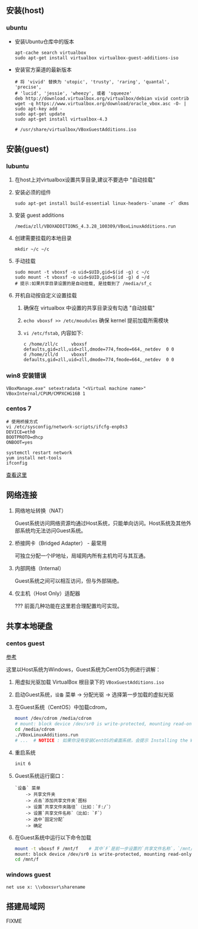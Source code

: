 ## 安装(host)
### ubuntu

* 安装Ubuntu仓库中的版本
    ```
    apt-cache search virtualbox
    sudo apt-get install virtualbox virtualbox-guest-additions-iso
    ```

* 安装官方渠道的最新版本
  
    ```
    # 将 'vivid' 替换为 'utopic', 'trusty', 'raring', 'quantal', 'precise', 
    # 'lucid', 'jessie', 'wheezy', 或者 'squeeze'
    deb http://download.virtualbox.org/virtualbox/debian vivid contrib
    wget -q https://www.virtualbox.org/download/oracle_vbox.asc -O- | sudo apt-key add -
    sudo apt-get update
    sudo apt-get install virtualbox-4.3

    # /usr/share/virtualbox/VBoxGuestAdditions.iso
    ```

## 安装(guest)

### lubuntu
1. 在host上对virtualbox设置共享目录,建议不要选中 "自动挂载"
1. 安装必须的组件

    ```
    sudo apt-get install build-essential linux-headers-`uname -r` dkms
    ```
1. 安装 guest additions

    ```
    /media/zll/VBOXADDITIONS_4.3.28_100309/VBoxLinuxAdditions.run
    ```

1. 创建需要挂载的本地目录

    ```
    mkdir ~/c ~/c
    ```

1. 手动挂载

    ```
    sudo mount -t vboxsf -o uid=$UID,gid=$(id -g) c ~/c
    sudo mount -t vboxsf -o uid=$UID,gid=$(id -g) d ~/d
    # 提示:如果共享目录设置的是自动挂载, 是挂载到了 /media/sf_c
    ```
1. 开机自动按自定义设置挂载

    1. 确保在 virtualbox 中设置的共享目录没有勾选 "自动挂载"
    1. `echo vboxsf >> /etc/moudules` 确保 kernel 提前加载所需模块
    1. `vi /etc/fstab`, 内容如下:

        ```
        c /home/zll/c     vboxsf  defaults,gid=zll,uid=zll,dmode=774,fmode=664,_netdev  0 0
        d /home/zll/d     vboxsf  defaults,gid=zll,uid=zll,dmode=774,fmode=664,_netdev  0 0
        ```


### win8 安装错误

```
VBoxManage.exe" setextradata "<Virtual machine name>" VBoxInternal/CPUM/CMPXCHG16B 1 
```
### centos 7

```
# 使用桥接方式
vi /etc/sysconfig/network-scripts/ifcfg-enp0s3 
DEVICE=eth0  
BOOTPROTO=dhcp  
ONBOOT=yes

systemctl restart network
yum install net-tools
ifconfig
```


[查看这里](https://www.virtualbox.org/wiki/Linux_Downloads)

## 网络连接
1.  网络地址转换（NAT）

    Guest系统访问网络资源均通过Host系统，只能单向访问。Host系统及其他外部系统均无法访问Guest系统。

2.  桥接网卡（Bridged Adapter） - 最常用

    可独立分配一个IP地址，局域网内所有主机均可与其互通。

3.  内部网络（Internal）

    Guest系统之间可以相互访问，但与外部隔绝。

4.  仅主机（Host Only）适配器

    ??? 前面几种功能在这里若合理配置均可实现。

## 共享本地硬盘

### centos guest

[参考](http://helpdeskgeek.com/virtualization/virtualbox-share-folder-host-guest/)

这里以Host系统为Windows，Guest系统为CentOS为例进行讲解：

1.  用虚拟光驱加载 VirtualBox 根目录下的 `VBoxGuestAdditions.iso`
1.  启动Guest系统，`设备` 菜单 -> 分配光驱 -> 选择第一步加载的虚拟光驱
1.  在Guest系统（CentOS）中加载cdrom，

    ```sh
    mount /dev/cdrom /media/cdrom
    # mount: block device /dev/sr0 is write-protected, mounting read-only
    cd /media/cdrom
    ./VBoxLinuxAdditions.run
    # ...  # NOTICE : 如果你没有安装CentOS的桌面系统，会提示 Installing the Window System drivers  [FAILED] 请无视。
    ```

1.  重启系统

    ```sh
    init 6
    ```
1.  Guest系统运行窗口： 

    ```
    `设备` 菜单 
        -> 共享文件夹 
        -> 点击`添加共享文件夹`图标 
        -> 设置`共享文件夹路径`（比如：`F:/`）
        -> 设置`共享文件名称`（比如: `F`） 
        -> 选中`固定分配` 
        -> 确定
    ```

1.  在Guest系统中运行以下命令加载

    ```sh
    mount -t vboxsf F /mnt/f    # 其中`F`是前一步设置的`共享文件名称`，`/mnt/f` 是挂载目录，若不存在请自行创建
    mount: block device /dev/sr0 is write-protected, mounting read-only
    cd /mnt/f
    ```

### windows guest

```
net use x: \\vboxsvr\sharename
```

##  搭建局域网

FIXME